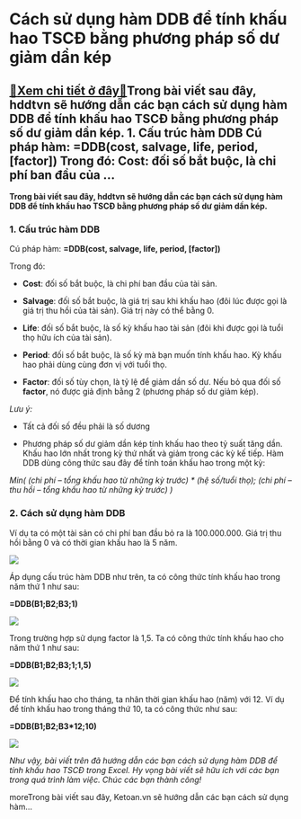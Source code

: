 Cách sử dụng hàm DDB để tính khấu hao TSCĐ bằng phương pháp số dư giảm dần kép
==============================================================================

[:gift:Xem chi tiết ở đây:gift:](https://hddtvn.com/cach-su-dung-ham-ddb-de-tinh-khau-hao-tscd-bang-phuong-phap-so-du-giam-dan-kep/)Trong bài viết sau đây, hddtvn sẽ hướng dẫn các bạn cách sử dụng hàm DDB để tính khấu hao TSCĐ bằng phương pháp số dư giảm dần kép. 1. Cấu trúc hàm DDB Cú pháp hàm: =DDB(cost, salvage, life, period, [factor]) Trong đó: Cost: đối số bắt buộc, là chi phí ban đầu của …
-------------------------------------------------------------------------------------------------------------------------------------------------------------------------------------------------------------------------------------------------------------------------------

**Trong bài viết sau đây, hddtvn sẽ hướng dẫn các bạn cách sử dụng hàm DDB để tính khấu hao TSCĐ bằng phương pháp số dư giảm dần kép.**


### 1. Cấu trúc hàm DDB


Cú pháp hàm: **=DDB(cost, salvage, life, period, [factor])**


Trong đó:




* **Cost**: đối số bắt buộc, là chi phí ban đầu của tài sản.

* **Salvage**: đối số bắt buộc, là giá trị sau khi khấu hao (đôi lúc được gọi là giá trị thu hồi của tài sản). Giá trị này có thể bằng 0.

* **Life**: đối số bắt buộc, là số kỳ khấu hao tài sản (đôi khi được gọi là tuổi thọ hữu ích của tài sản).

* **Period**: đối số bắt buộc, là số kỳ mà bạn muốn tính khấu hao. Kỳ khấu hao phải dùng cùng đơn vị với tuổi thọ.

* **Factor**: đối số tùy chọn, là tỷ lệ để giảm dần số dư. Nếu bỏ qua đối số **factor**, nó được giả định bằng 2 (phương pháp số dư giảm kép).



*Lưu ý:*




* Tất cả đối số đều phải là số dương

* Phương pháp số dư giảm dần kép tính khấu hao theo tỷ suất tăng dần. Khấu hao lớn nhất trong kỳ thứ nhất và giảm trong các kỳ kế tiếp. Hàm DDB dùng công thức sau đây để tính toán khấu hao trong một kỳ:  

*Min( (chi phí – tổng khấu hao từ những kỳ trước) * (hệ số/tuổi thọ); (chi phí – thu hồi – tổng khấu hao từ những kỳ trước) )*



### 2. Cách sử dụng hàm DDB


Ví dụ ta có một tài sản có chi phí ban đầu bỏ ra là 100.000.000. Giá trị thu hồi bằng 0 và có thời gian khấu hao là 5 năm.


![](https://hddtvn.com/wp-content/uploads/2021/01/GWpyvQJ.png)


Áp dụng cấu trúc hàm DDB như trên, ta có công thức tính khấu hao trong năm thứ 1 như sau:


**=DDB(B1;B2;B3;1)**


![](https://hddtvn.com/wp-content/uploads/2021/01/qPNZLrw.png)


Trong trường hợp sử dụng factor là 1,5. Ta có công thức tính khấu hao cho năm thứ 1 như sau:


**=DDB(B1;B2;B3;1;1,5)**


![](https://hddtvn.com/wp-content/uploads/2021/01/5Psn07V.png)


Để tính khấu hao cho tháng, ta nhân thời gian khấu hao (năm) với 12. Ví dụ để tính khấu hao trong tháng thứ 10, ta có công thức như sau:


**=DDB(B1;B2;B3*12;10)**


![](https://hddtvn.com/wp-content/uploads/2021/01/hlJW7pA.png)


*Như vậy, bài viết trên đã hướng dẫn các bạn cách sử dụng hàm DDB để tính khấu hao TSCĐ trong Excel. Hy vọng bài viết sẽ hữu ích với các bạn trong quá trình làm việc. Chúc các bạn thành công!*


moreTrong bài viết sau đây, Ketoan.vn sẽ hướng dẫn các bạn cách sử dụng hàm…

